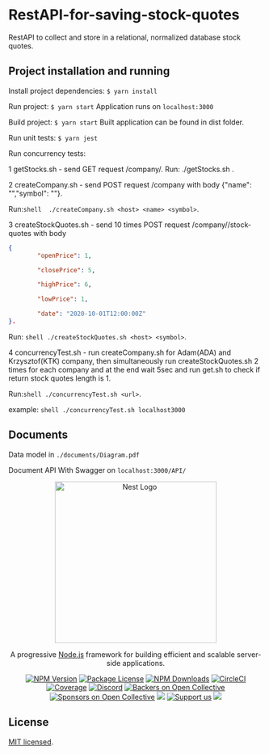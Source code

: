 # RestAPI-for-saving-stock-quotes

RestAPI to collect and store in a relational, normalized database stock quotes.
## Project installation and running

Install project dependencies: ```$ yarn install```

Run project: ```$ yarn start``` Application runs on ```localhost:3000```

Build project: ```$ yarn start``` Built application can be found in dist folder.

Run unit tests: ```$ yarn jest```

Run concurrency tests: 

1 getStocks.sh - send GET request <host>/company/<id>. Run: ./getStocks.sh <host> <id>.

2 createCompany.sh - send POST request <host>/company with body {"name": "<name>","symbol": "<symbol>"}. 

Run:```shell  ./createCompany.sh <host> <name> <symbol>```.

3 createStockQuotes.sh - send 10 times POST request <host>/company/<symbol>/stock-quotes with body 
```json
{
	    "openPrice": 1,

	    "closePrice": 5,

	    "highPrice": 6,

	    "lowPrice": 1,

	    "date": "2020-10-01T12:00:00Z"
}.
```
Run: ```shell ./createStockQuotes.sh <host> <symbol>```.

4 concurrencyTest.sh - run createCompany.sh for Adam(ADA) and Krzysztof(KTK) company, then simultaneously run createStockQuotes.sh 2 times for each company and at the end wait 5sec and run get.sh to check 
if return stock quotes length is 1. 

 Run:```shell ./concurrencyTest.sh <url>```.

 example: ```shell ./concurrencyTest.sh localhost3000```

## Documents
Data model in ```./documents/Diagram.pdf```

Document API With Swagger on ```localhost:3000/API/```




<p align="center">
  <a href="http://nestjs.com/" target="blank"><img src="https://nestjs.com/img/logo_text.svg" width="320" alt="Nest Logo" /></a>
</p>

[circleci-image]: https://img.shields.io/circleci/build/github/nestjs/nest/master?token=abc123def456
[circleci-url]: https://circleci.com/gh/nestjs/nest

  <p align="center">A progressive <a href="http://nodejs.org" target="_blank">Node.js</a> framework for building efficient and scalable server-side applications.</p>
    <p align="center">
<a href="https://www.npmjs.com/~nestjscore" target="_blank"><img src="https://img.shields.io/npm/v/@nestjs/core.svg" alt="NPM Version" /></a>
<a href="https://www.npmjs.com/~nestjscore" target="_blank"><img src="https://img.shields.io/npm/l/@nestjs/core.svg" alt="Package License" /></a>
<a href="https://www.npmjs.com/~nestjscore" target="_blank"><img src="https://img.shields.io/npm/dm/@nestjs/common.svg" alt="NPM Downloads" /></a>
<a href="https://circleci.com/gh/nestjs/nest" target="_blank"><img src="https://img.shields.io/circleci/build/github/nestjs/nest/master" alt="CircleCI" /></a>
<a href="https://coveralls.io/github/nestjs/nest?branch=master" target="_blank"><img src="https://coveralls.io/repos/github/nestjs/nest/badge.svg?branch=master#9" alt="Coverage" /></a>
<a href="https://discord.gg/G7Qnnhy" target="_blank"><img src="https://img.shields.io/badge/discord-online-brightgreen.svg" alt="Discord"/></a>
<a href="https://opencollective.com/nest#backer" target="_blank"><img src="https://opencollective.com/nest/backers/badge.svg" alt="Backers on Open Collective" /></a>
<a href="https://opencollective.com/nest#sponsor" target="_blank"><img src="https://opencollective.com/nest/sponsors/badge.svg" alt="Sponsors on Open Collective" /></a>
  <a href="https://paypal.me/kamilmysliwiec" target="_blank"><img src="https://img.shields.io/badge/Donate-PayPal-ff3f59.svg"/></a>
    <a href="https://opencollective.com/nest#sponsor"  target="_blank"><img src="https://img.shields.io/badge/Support%20us-Open%20Collective-41B883.svg" alt="Support us"></a>
  <a href="https://twitter.com/nestframework" target="_blank"><img src="https://img.shields.io/twitter/follow/nestframework.svg?style=social&label=Follow"></a>
</p>
  <!--[![Backers on Open Collective](https://opencollective.com/nest/backers/badge.svg)](https://opencollective.com/nest#backer)
  [![Sponsors on Open Collective](https://opencollective.com/nest/sponsors/badge.svg)](https://opencollective.com/nest#sponsor)-->

## License

[MIT licensed](LICENSE).
